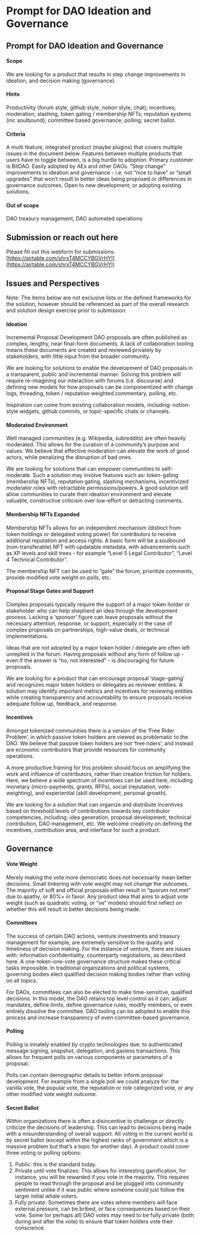 # Prompt for DAO Ideation and Governance

## Prompt for DAO Ideation and Governance

#### Scope

We are looking for a product that results in step change improvements in ideation, and decision making (governance).

#### Hints

Productivity (forum style, github style, notion style, chat); incentives; moderation, slashing, token gating / membership NFTs; reputation systems (inc soulbound); committee based governance; polling; secret ballot.

#### Criteria

A multi feature, integrated product (maybe plugins) that covers multiple issues in the document below. Features between multiple products that users have to toggle between, is a big hurdle to adoption. Primary customer is BitDAO. Easily adopted by AEs and other DAOs. “Step change” improvements to ideation and governance - i.e. not “nice to have” or “small upgrades” that won’t result in better ideas being proposed or differences in governance outcomes. Open to new development, or adopting existing solutions.

#### Out of scope

DAO treasury management, DAO automated operations

## Submission or reach out here

Please fill out this webform for submissions: [https://airtable.com/shrxT4MCCYBGVrHYl](https://airtable.com/shrxT4MCCYBGVrHYl)

## Issues and Perspectives

Note: The items below are not exclusive lists or the defined frameworks for the solution, however should be referenced as part of the overall research and solution design exercise prior to submission.

#### Ideation

Incremental Proposal Development DAO proposals are often published as complex, lengthy, near final-form documents. A lack of collaboration tooling means these documents are created and reviewed privately by stakeholders, with little input from the broader community.

We are looking for solutions to enable the development of DAO proposals in a transparent, public and incremental manner. Solving this problem will require re-imagining our interaction with forums (i.e. discourse) and defining new models for how proposals can be componentized with change logs, threading, token / reputation weighted commentary, polling, etc.

Inspiration can come from existing collaboration models, including: notion-style widgets, github commits, or topic-specific chats or channels.

#### Moderated Environment

Well managed communities (e.g. Wikipedia, subreddits) are often heavily moderated. This allows for the curation of a community’s purpose and values. We believe that effective moderation can elevate the work of good actors, while penalizing the disruption of bad ones.

We are looking for solutions that can empower communities to self-moderate. Such a solution may involve features such as: token-gating (membership NFTs), reputation gating, slashing mechanisms, incentivized moderator roles with retractable permissions/powers. A good solution will allow communities to curate their ideation environment and elevate valuable, constructive criticism over low-effort or detracting comments.

#### Membership NFTs Expanded

Membership NFTs allows for an independent mechanism (distinct from token holdings or delegated voting power) for contributors to receive additional reputation and access rights. A basic form will be a soulbound (non-transferable) NFT with updatable metadata, with advancements such as XP levels and skill trees - for example “Level 5 Legal Contributor”, “Level 4 Technical Contributor”.

The membership NFT can be used to “gate” the forum, prioritize comments, provide modified vote weight on polls, etc.

#### Proposal Stage Gates and Support

Complex proposals typically require the support of a major token holder or stakeholder who can help shepherd an idea through the development process. Lacking a ‘sponsor’ figure can leave proposals without the necessary attention, response, or support, especially in the case of complex proposals on partnerships, high-value deals, or technical implementations.

Ideas that are not adopted by a major token holder / delegate are often left unreplied in the forum. Having proposals without any form of follow up - even if the answer is “no, not interested” - is discouraging for future proposals.

We are looking for a product that can encourage proposal ‘stage-gating’ and recognizes major token holders or delegates as reviewer entities. A solution may identify important metrics and incentives for reviewing entities while creating transparency and accountability to ensure proposals receive adequate follow up, feedback, and response.

#### Incentives

Amongst tokenized communities there is a version of the ‘Free Rider Problem’, in which passive token holders are viewed as problematic to the DAO. We believe that passive token holders are not ‘free riders’, and instead are economic contributors that provide resources for community operations.

A more productive framing for this problem should focus on amplifying the work and influence of contributors, rather than creation friction for holders. Here, we believe a wide spectrum of incentives can be used here, including monetary (micro-payments, grants, RFPs), social (reputation, vote-weighting), and experiential (skill development, personal growth).

We are looking for a solution that can organize and distribute incentives based on threshold levels of contributions towards key contributor competencies, including: idea generation, proposal development, technical contribution, DAO management, etc. We welcome creativity on defining the incentives, contribution area, and interface for such a product.

## Governance

#### Vote Weight

Merely making the vote more democratic does not necessarily mean better decisions. Small tinkering with vote weight may not change the outcomes. The majority of soft and official proposals either result in “quorum not met” due to apathy, or 80%+ in favor. Any product idea that aims to adjust vote weight (such as quadratic voting, or “ve” models) should first reflect on whether this will result in better decisions being made.

#### Committees

The success of certain DAO actions, venture investments and treasury management for example, are extremely sensitive to the quality and timeliness of decision making. For the instance of venture, there are issues with: information confidentiality, counterparty negotiations, as described here. A one-token-one-vote governance structure makes these critical tasks impossible. In traditional organizations and political systems, governing bodies elect qualified decision making bodies rather than voting on all topics.

For DAOs, committees can also be elected to make time-sensitive, qualified decisions. In this model, the DAO retains top level control as it can: adjust mandates, define limits, define governance rules, modify members, or even entirely dissolve the committee. DAO tooling can be adopted to enable this process and increase transparency of even committee-based governance.

#### Polling

Polling is innately enabled by crypto technologies due: to authenticated message signing, snapshot, delegation, and gasless transactions. This allows for frequent polls on various components or parameters of a proposal.

Polls can contain demographic details to better inform proposal development. For example from a single poll we could analyze for: the vanilla vote, the popular vote, the reputation or role categorized vote, or any other modified vote weight outcome.

#### Secret Ballot

Within organizations there is often a disincentive to challenge or directly criticize the decisions of leadership. This can lead to decisions being made with a misunderstanding of overall support. All voting in the current world is by secret ballot (except within the highest ranks of government which is a massive problem but that’s a topic for another day). A product could cover three voting or polling options:

1. Public: this is the standard today.
2. Private until vote finalizes: This allows for interesting gamification, for instance, you will be rewarded if you vote in the majority. This requires people to read through the proposal and be plugged into community sentiment unlike if it was public where someone could just follow the larger initial whale voters.
3. Fully private: Sometimes there are votes where members will face external pressure, can be bribed, or face consequences based on their vote. Some (or perhaps all) DAO votes may need to be fully private (both during and after the vote) to ensure that token holders vote their conscience.
